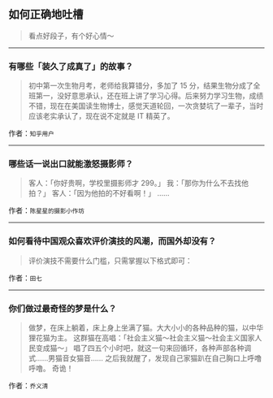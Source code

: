 ## 如何正确地吐槽

> 看点好段子，有个好心情～


 
---

### 有哪些「装久了成真了」的故事？

> 初中第一次生物月考，老师给我算错分，多加了 15 分，结果生物分成了全班第一，没好意思承认，还在班上讲了学习心得。后来努力学习生物，成绩不错，现在在美国读生物博士，感觉天道轮回，一次贪婪坑了一辈子，当时应该老实承认了，现在说不定就是 IT 精英了。


作者：`知乎用户`

---

### 哪些话一说出口就能激怒摄影师？

> 客人：「你好贵啊，学校里摄影师才 299。」
> 我：「那你为什么不去找他拍？」
> 客人：「因为他拍的不好看啊！」
> ……


作者：`陈星星的摄影小作坊`

---

### 如何看待中国观众喜欢评价演技的风潮，而国外却没有？

> 评价演技不需要什么门槛，只需掌握以下格式即可：


作者：`田七`

---

### 你们做过最奇怪的梦是什么？

> 做梦，在床上躺着，床上身上坐满了猫。大大小小的各种品种的猫，以中华狸花猫为主。
> 这群猫在高唱：「社会主义猫～社会主义猫～社会主义国家人民变成猫～」
> 唱了四五个小时吧，就这一句来回循环，各种声部各种调式……男猫音女猫音……
> 之后我就醒了，发现自己家猫趴在自己胸口上呼噜呼噜。
> 奇诡！


作者：`乔义清`